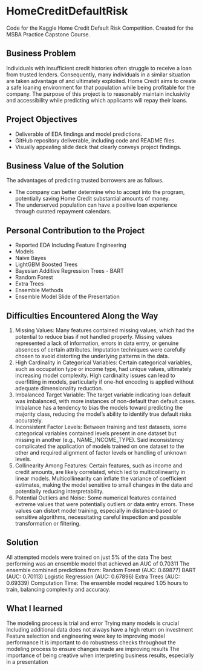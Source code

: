 # HomeCreditDefaultRisk
Code for the Kaggle Home Credit Default Risk Competition. Created for the MSBA Practice Capstone Course.

## Business Problem
Individuals with insufficient credit histories often struggle to receive a loan from trusted lenders. Consequently, many individuals in a similar situation are taken advantage of and ultimately exploited. Home Credit aims to create a safe loaning environment for that population while being profitable for the company. The purpose of this project is to reasonably maintain inclusivity and accessibility while predicting which applicants will repay their loans. 

## Project Objectives
<ul>
<li>Deliverable of EDA findings and model predictions.
<li>GitHub repository deliverable, including code and README files. 
<li> Visually appealing slide deck that clearly conveys project findings. </ul>

## Business Value of the Solution
The advantages of predicting trusted borrowers are as follows.
<ul>
<li>The company can better determine who to accept into the program, potentially saving Home Credit substantial amounts of money.
<li> The underserved population can have a positive loan experience through curated repayment calendars.</ul>
  
## Personal Contribution to the Project
<ul>
<li>Reported EDA Including Feature Engineering 
<li>Models
  <li>Naive Bayes
  <li>LightGBM Boosted Trees
  <li>Bayesian Additive Regression Trees - BART
  <li>Random Forest
  <li>Extra Trees
  <li>Ensemble Methods
<li> Ensemble Model Slide of the Presentation </ul>

  
## Difficulties Encountered Along the Way
  1.    Missing Values: Many features contained missing values, which had the potential to reduce bias if not handled properly. Missing values represented a lack of information, errors in data entry, or genuine absences of certain attributes. Imputation techniques were carefully chosen to avoid distorting the underlying patterns in the data.
  2.    High Cardinality in Categorical Variables: Certain categorical variables, such as occupation type or income type, had unique values, ultimately increasing model complexity. High cardinality issues can lead to overfitting in models, particularly if one-hot encoding is applied without adequate dimensionality reduction.  
  3.    Imbalanced Target Variable: The target variable indicating loan default was imbalanced, with more instances of non-default than default cases. Imbalance has a tendency to bias the models toward predicting the majority class, reducing the model’s ability to identify true default risks accurately.
  4.    Inconsistent Factor Levels: Between training and test datasets, some categorical variables contained levels present in one dataset but missing in another (e.g., NAME_INCOME_TYPE). Said inconsistency complicated the application of models trained on one dataset to the other and required alignment of factor levels or handling of unknown levels.
  5.    Collinearity Among Features: Certain features, such as income and credit amounts, are likely correlated, which led to multicollinearity in linear models. Multicollinearity can inflate the variance of coefficient estimates, making the model sensitive to small changes in the data and potentially reducing interpretability.
  6.    Potential Outliers and Noise: Some numerical features contained extreme values that were potentially outliers or data entry errors. These values can distort model training, especially in distance-based or sensitive algorithms, necessitating careful inspection and possible transformation or filtering.

## Solution
All attempted models were trained on just 5% of the data
The best performing was an ensemble model that achieved an AUC of 0.70311
The ensemble combined predictions from:
Random Forest (AUC: 0.69877)
BART (AUC: 0.70113)
Logistic Regression (AUC: 0.67896)
Extra Trees (AUC: 0.69339)
Computation Time: The ensemble model required 1.05 hours to train, balancing complexity and accuracy.

## What I learned 
The modeling process is trial and error
Trying many models is crucial
Including additional data does not always have a high return on investment
Feature selection and engineering were key to improving model performance
It is important to do robustness checks throughout the modeling process to ensure changes made are improving results
The importance of being creative when interpreting business results, especially in a presentation 


